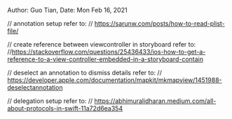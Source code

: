 Author: Guo Tian, Date: Mon Feb 16, 2021

// annotation setup refer to:
// https://sarunw.com/posts/how-to-read-plist-file/

// create reference between viewcontroller in storyboard refer to:
//https://stackoverflow.com/questions/25436433/ios-how-to-get-a-reference-to-a-view-controller-embedded-in-a-storyboard-contain
 
// deselect an annotation to dismiss details refer to:
// https://developer.apple.com/documentation/mapkit/mkmapview/1451988-deselectannotation
     
// delegation setup refer to:
// https://abhimuralidharan.medium.com/all-about-protocols-in-swift-11a72d6ea354